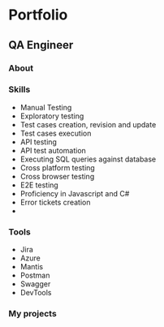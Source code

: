 # Portfolio
## QA Engineer
### About
### Skills
- Manual Testing
- Exploratory testing
- Test cases creation, revision and update
- Test cases execution
- API testing
- API test automation
- Executing SQL queries against database
- Cross platform testing
- Cross browser testing
- E2E testing
- Proficiency in Javascript and C#
- Error tickets creation
- 


### Tools
- Jira
- Azure
- Mantis
- Postman
- Swagger
- DevTools

### My projects
